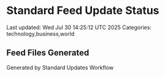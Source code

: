 # Standard Feed Update Status
Last updated: Wed Jul 30 14:25:12 UTC 2025
Categories: technology,business,world

## Feed Files Generated

Generated by Standard Updates Workflow
